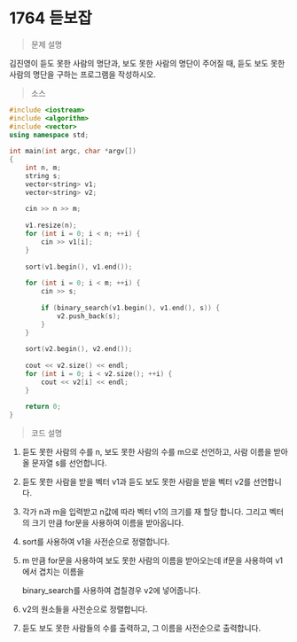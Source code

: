# 1764 듣보잡

> 문제 설명

김진영이 듣도 못한 사람의 명단과, 보도 못한 사람의 명단이 주어질 때, 듣도 보도 못한 사람의 명단을 구하는 프로그램을 작성하시오.

> 소스 

```c++
#include <iostream>
#include <algorithm>
#include <vector>
using namespace std;
 
int main(int argc, char *argv[])
{
	int n, m;
	string s;
	vector<string> v1;
	vector<string> v2;
 
	cin >> n >> m;
 
	v1.resize(n);
	for (int i = 0; i < n; ++i) {
		cin >> v1[i];
	}
 
	sort(v1.begin(), v1.end());
 
	for (int i = 0; i < m; ++i) {
		cin >> s;
 
		if (binary_search(v1.begin(), v1.end(), s)) {
			v2.push_back(s);
		}
	}
 
	sort(v2.begin(), v2.end());
 
	cout << v2.size() << endl;
	for (int i = 0; i < v2.size(); ++i) {
		cout << v2[i] << endl;
	}
 
	return 0;
}
```

> 코드 설명

1. 듣도 못한 사람의 수를 n, 보도 못한 사람의 수를 m으로 선언하고, 사람 이름을 받아올 문자열 s를 선언합니다.

2. 듣도 못한 사람을 받을 벡터 v1과 듣도 보도 못한 사람을 받을 벡터 v2를 선언합니다.

3.  각가 n과 m을 입력받고 n값에 따라 벡터 v1의 크기를 재 할당 합니다. 그리고 벡터의 크기 만큼 for문을 사용하여 이름을 받아옵니다.

4. sort를 사용하여 v1을 사전순으로 정렬합니다.

5. m 만큼 for문을  사용하여 보도 못한 사람의 이름을 받아오는데 if문을 사용하여 v1에서 겹치는 이름을 

   binary_search를 사용하여 겹칠경우 v2에 넣어줍니다.

6. v2의 원소들을 사전순으로 정렬합니다.

7. 듣도 보도 못한 사람들의 수를 출력하고, 그 이름을 사전순으로 출력합니다.